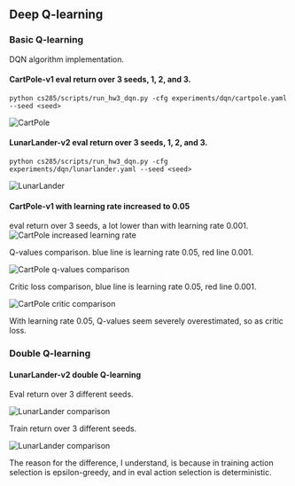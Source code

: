 
## Deep Q-learning

### Basic Q-learning
DQN algorithm implementation.

#### CartPole-v1 eval return over 3 seeds, 1, 2, and 3.
`python cs285/scripts/run_hw3_dqn.py -cfg experiments/dqn/cartpole.yaml --seed <seed>`

![CartPole](https://github.com/wuwowuyi/Berkeley-CS285-Deep-Reinforcement-Learning/blob/learning/hw3/result_plots/cartpole.png)

#### LunarLander-v2 eval return over 3 seeds, 1, 2, and 3.
`python cs285/scripts/run_hw3_dqn.py -cfg experiments/dqn/lunarlander.yaml --seed <seed>`

![LunarLander](https://github.com/wuwowuyi/Berkeley-CS285-Deep-Reinforcement-Learning/blob/learning/hw3/result_plots/lunarlander.png)

#### CartPole-v1 with learning rate increased to 0.05
eval return over 3 seeds, a lot lower than with learning rate 0.001.
![CartPole increased learning rate](https://github.com/wuwowuyi/Berkeley-CS285-Deep-Reinforcement-Learning/blob/learning/hw3/result_plots/cartpole-lr.png)

Q-values comparison. blue line is learning rate 0.05, red line 0.001.

![CartPole q-values comparison](https://github.com/wuwowuyi/Berkeley-CS285-Deep-Reinforcement-Learning/blob/learning/hw3/result_plots/cartpole-qvalues.png)

Critic loss comparison, blue line is learning rate 0.05, red line 0.001.

![CartPole critic comparison](https://github.com/wuwowuyi/Berkeley-CS285-Deep-Reinforcement-Learning/blob/learning/hw3/result_plots/cartpole-critic.png)

With learning rate 0.05, Q-values seem severely overestimated, so as critic loss.

### Double Q-learning
#### LunarLander-v2 double Q-learning 

Eval return over 3 different seeds.

![LunarLander comparison](https://github.com/wuwowuyi/Berkeley-CS285-Deep-Reinforcement-Learning/blob/learning/hw3/result_plots/lunarlander-dq-eval.png)

Train return over 3 different seeds.

![LunarLander comparison](https://github.com/wuwowuyi/Berkeley-CS285-Deep-Reinforcement-Learning/blob/learning/hw3/result_plots/lunarlander-dq-train.png)

The reason for the difference, I understand, is because in training action selection is epsilon-greedy, and in eval action selection is deterministic.
